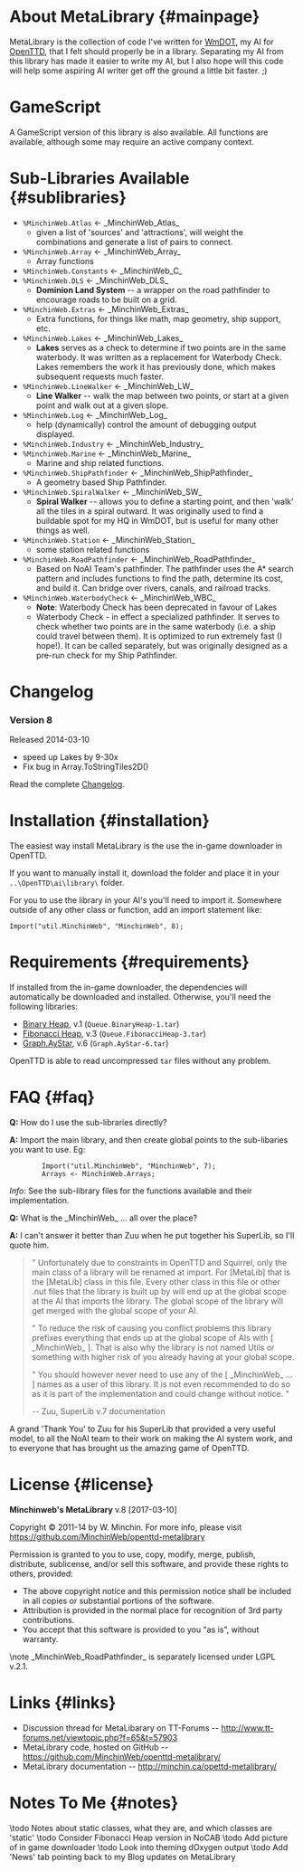 ﻿About MetaLibrary                                                   {#mainpage}
===============================================================================

MetaLibrary is the collection of code I've written for
[WmDOT](http://www.tt-forums.net/viewtopic.php?f=65&t=53698), my AI for
[OpenTTD](http://www.openttd.org/), that I felt should properly be in a
library. Separating my AI from this library has made it easier to write my
AI, but I also hope will this code will help some aspiring AI writer get off
the ground a little bit faster. ;)

GameScript
===============================================================================
A GameScript version of this library is also available. All functions are
available, although some may require an active company context.

Sub-Libraries Available                                         {#sublibraries}
===============================================================================

- `%MinchinWeb.Atlas` ← \_MinchinWeb\_Atlas\_
    - given a list of 'sources' and 'attractions', will weight the combinations
        and generate a list of pairs to connect.
- `%MinchinWeb.Array` ← \_MinchinWeb\_Array\_
    - Array functions
- `%MinchinWeb.Constants` ← \_MinchinWeb\_C\_
- `%MinchinWeb.DLS` ← \_MinchinWeb\_DLS\_
    - **Dominion Land System** -- a wrapper on the road pathfinder to encourage
      roads to be built on a grid.
- `%MinchinWeb.Extras` ← \_MinchinWeb\_Extras\_
    - Extra functions, for things like math, map geometry, ship support, etc.
- `%MinchinWeb.Lakes` ← \_MinchinWeb\_Lakes\_
    - **Lakes** serves as a check to determine if two points are in the same
      waterbody. It was written as a replacement for Waterbody Check. Lakes
      remembers the work it has previously done, which makes subsequent requests
      much faster.
- `%MinchinWeb.LineWalker` ← \_MinchinWeb\_LW\_
    - **Line Walker** -- walk the map between two points, or start at a given
      point and walk out at a given slope.
- `%MinchinWeb.Log` ← \_MinchinWeb\_Log\_
    - help (dynamically) control the amount of debugging output displayed.
- `%MinchinWeb.Industry` ← \_MinchinWeb\_Industry\_
- `%MinchinWeb.Marine` ← \_MinchinWeb\_Marine\_
    - Marine and ship related functions.
- `%MinchinWeb.ShipPathfinder` ← \_MinchinWeb\_ShipPathfinder\_
    - A geometry based Ship Pathfinder.
- `%MinchinWeb.SpiralWalker` ← \_MinchinWeb\_SW\_
    - **Spiral Walker** -- allows you to define a starting point, and then
      'walk' all the tiles in a spiral outward. It was originally used to find a
      buildable spot for my HQ in WmDOT, but is useful for many other things as
      well.
- `%MinchinWeb.Station` ← \_MinchinWeb\_Station\_
    - some station related functions
- `%MinchinWeb.RoadPathfinder` ← \_MinchinWeb\_RoadPathfinder\_
    - Based on NoAI Team's pathfinder. The pathfinder uses the A* search pattern
      and includes functions to find the path, determine its cost, and build it.
      Can bridge over rivers, canals, and railroad tracks.
- `%MinchinWeb.WaterbodyCheck` ← \_MinchinWeb\_WBC\_
    - **Note**: Waterbody Check has been deprecated in favour of Lakes
    - Waterbody Check - in effect a specialized pathfinder. It serves to check
      whether two points are in the same waterbody (i.e. a ship could travel
      between them). It is optimized to run extremely fast (I hope!). It can be
      called separately, but was originally designed as a pre-run check for my
      Ship Pathfinder.

Changelog
===============================================================================
### Version 8

Released 2014-03-10

- speed up Lakes by 9-30x
- Fix bug in Array.ToStringTiles2D()

Read the complete [Changelog](md_openttd-metalibrary_changelog.html).

Installation                                                    {#installation}
===============================================================================

The easiest way install MetaLibrary is the use the in-game downloader in
OpenTTD.

If you want to manually install it, download the folder and place it in your
`..\OpenTTD\ai\library\` folder.

For you to use the library in your AI's you'll need to import it. Somewhere
outside of any other class or function, add an import statement like:

    Import("util.MinchinWeb", "MinchinWeb", 8);

Requirements                                                    {#requirements}
===============================================================================

If installed from the in-game downloader, the dependencies will
automatically be downloaded and installed. Otherwise, you'll need the
following libraries:

- [Binary Heap], v.1    (`Queue.BinaryHeap-1.tar`)  
- [Fibonacci Heap], v.3 (`Queue.FibonacciHeap-3.tar`)
- [Graph.AyStar], v.6   (`Graph.AyStar-6.tar`)

[Binary Heap]: http://binaries.openttd.org/bananas/ailibrary/Queue.BinaryHeap-1.tar.gz
[Graph.AyStar]: http://binaries.openttd.org/bananas/ailibrary/Graph.AyStar-6.tar.gz
[Fibonacci Heap]: http://binaries.openttd.org/bananas/ailibrary/Queue.FibonacciHeap-3.tar.gz

OpenTTD is able to read uncompressed `tar` files without any problem.

FAQ                                                                      {#faq}
===============================================================================

**Q:**  How do I use the sub-libraries directly?

**A:**  Import the main library, and then create global points to the
        sub-libaries you want to use. Eg:
~~~ 
        Import("util.MinchinWeb", "MinchinWeb", 7);
        Arrays <- MinchinWeb.Arrays;
~~~
*Info:* See the sub-library files for the functions available and their
            implementation.

**Q:**  What is the \_MinchinWeb\_ ... all over the place?

**A:**  I can't answer it better than Zuu when he put together his SuperLib, so
        I'll quote him.

> " Unfortunately due to constraints in OpenTTD and Squirrel, only the
>   main class of a library will be renamed at import. For [MetaLib]
>   that is the [MetaLib] class in this file. Every other class in this
>   file or other .nut files that the library is built up by will end
>   up at the global scope at the AI that imports the library. The
>   global scope of the library will get merged with the global scope
>   of your AI.
>
> " To reduce the risk of causing you conflict problems this library
>   prefixes everything that ends up at the global scope of AIs with
>   [ \_MinchinWeb\_ ]. That is also why the library is not named Utils or
>   something with higher risk of you already having at your global
>   scope.
>
> " You should however never need to use any of the [ \_MinchinWeb\_ ... ]
>   names as a user of this library. It is not even recommended to do
>   so as it is part of the implementation and could change without
>   notice. "
>
> -- Zuu, SuperLib v.7 documentation

A grand 'Thank You' to Zuu for his SuperLib that provided a very useful
    model, to all the NoAI team to their work on making the AI system work,
    and to everyone that has brought us the amazing game of OpenTTD.

License                                                              {#license}
===============================================================================

**Minchinweb's MetaLibrary** v.8 [2017-03-10]

Copyright © 2011-14 by W. Minchin.
For more info,
    please visit <https://github.com/MinchinWeb/openttd-metalibrary>

Permission is granted to you to use, copy, modify, merge, publish, 
distribute, sublicense, and/or sell this software, and provide these 
rights to others, provided:

- The above copyright notice and this permission notice shall be included
    in all copies or substantial portions of the software.
- Attribution is provided in the normal place for recognition of 3rd party
    contributions.
- You accept that this software is provided to you "as is", without warranty.

\note   \_MinchinWeb\_RoadPathfinder\_ is separately licensed under
        LGPL v.2.1.

Links                                                                  {#links}
===============================================================================
-   Discussion thread for MetaLibarary on TT-Forums -- 
    <http://www.tt-forums.net/viewtopic.php?f=65&t=57903>
-   MetaLibrary code, hosted on GitHub -- 
    <https://github.com/MinchinWeb/openttd-metalibrary/>
-   MetaLibrary documentation -- 
    <http://minchin.ca/opettd-metalibrary/>

Notes To Me                                                            {#notes}
===============================================================================
\todo       Notes about static classes, what they are, and which classes
            are 'static'
\todo       Consider Fibonacci Heap version in NoCAB
\todo       Add picture of in game downloader
\todo       Look into theming dOxygen output
\todo       Add 'News' tab pointing back to my Blog updates on MetaLibrary
